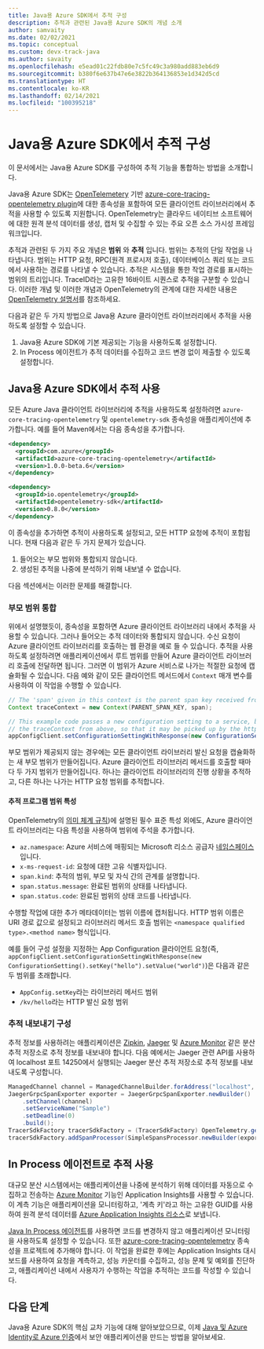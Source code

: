 ```yaml
---
title: Java용 Azure SDK에서 추적 구성
description: 추적과 관련된 Java용 Azure SDK의 개념 소개
author: samvaity
ms.date: 02/02/2021
ms.topic: conceptual
ms.custom: devx-track-java
ms.author: savaity
ms.openlocfilehash: e5ead01c22fdb80e7c5fc49c3a980add883eb6d9
ms.sourcegitcommit: b380f6e637b47e6e3822b364136853e1d342d5cd
ms.translationtype: HT
ms.contentlocale: ko-KR
ms.lasthandoff: 02/14/2021
ms.locfileid: "100395218"
---
```

# <a name="configure-tracing-in-the-azure-sdk-for-java"></a>Java용 Azure SDK에서 추적 구성

이 문서에서는 Java용 Azure SDK를 구성하여 추적 기능을 통합하는 방법을 소개합니다.

Java용 Azure SDK는 [OpenTelemetery](https://opentelemetry.io/) 기반 [azure-core-tracing-opentelemetry plugin](https://github.com/Azure/azure-sdk-for-java/tree/master/sdk/core/azure-core-tracing-opentelemetry#azure-tracing-opentelemetry-client-library-for-java)에 대한 종속성을 포함하여 모든 클라이언트 라이브러리에서 추적을 사용할 수 있도록 지원합니다. OpenTelemetry는 클라우드 네이티브 소프트웨어에 대한 원격 분석 데이터를 생성, 캡처 및 수집할 수 있는 주요 오픈 소스 가시성 프레임워크입니다.

추적과 관련된 두 가지 주요 개념은 **범위** 와 **추적** 입니다. 범위는 추적의 단일 작업을 나타냅니다. 범위는 HTTP 요청, RPC(원격 프로시저 호출), 데이터베이스 쿼리 또는 코드에서 사용하는 경로를 나타낼 수 있습니다. 추적은 시스템을 통한 작업 경로를 표시하는 범위의 트리입니다. TraceID라는 고유한 16바이트 시퀀스로 추적을 구분할 수 있습니다. 이러한 개념 및 이러한 개념과 OpenTelemetry의 관계에 대한 자세한 내용은 [OpenTelemetry 설명서](https://opentelemetry.io/docs/)를 참조하세요.

다음과 같은 두 가지 방법으로 Java용 Azure 클라이언트 라이브러리에서 추적을 사용하도록 설정할 수 있습니다.

1. Java용 Azure SDK에 기본 제공되는 기능을 사용하도록 설정합니다.
2. In Process 에이전트가 추적 데이터를 수집하고 코드 변경 없이 제출할 수 있도록 설정합니다.

## <a name="enable-tracing-in-the-azure-sdk-for-java"></a>Java용 Azure SDK에서 추적 사용

모든 Azure Java 클라이언트 라이브러리에 추적을 사용하도록 설정하려면 `azure-core-tracing-opentelemetry` 및 `opentelemetry-sdk` 종속성을 애플리케이션에 추가합니다. 예를 들어 Maven에서는 다음 종속성을 추가합니다.

```xml
<dependency>
  <groupId>com.azure</groupId>
  <artifactId>azure-core-tracing-opentelemetry</artifactId>
  <version>1.0.0-beta.6</version>
</dependency>

<dependency>
  <groupId>io.opentelemetry</groupId>
  <artifactId>opentelemetry-sdk</artifactId>
  <version>0.8.0</version>
</dependency>
```

이 종속성을 추가하면 추적이 사용하도록 설정되고, 모든 HTTP 요청에 추적이 포함됩니다. 현재 다음과 같은 두 가지 문제가 있습니다.

1. 들어오는 부모 범위와 통합되지 않습니다.
2. 생성된 추적을 나중에 분석하기 위해 내보낼 수 없습니다.

다음 섹션에서는 이러한 문제를 해결합니다.

### <a name="integrate-parent-spans"></a>부모 범위 통합

위에서 설명했듯이, 종속성을 포함하면 Azure 클라이언트 라이브러리 내에서 추적을 사용할 수 있습니다. 그러나 들어오는 추적 데이터와 통합되지 않습니다. 수신 요청이 Azure 클라이언트 라이브러리를 호출하는 웹 환경을 예로 들 수 있습니다. 추적을 사용하도록 설정하려면 애플리케이션에서 루트 범위를 만들어 Azure 클라이언트 라이브러리 호출에 전달하면 됩니다. 그러면 이 범위가 Azure 서비스로 나가는 적절한 요청에 캡슐화될 수 있습니다. 다음 예와 같이 모든 클라이언트 메서드에서 `Context` 매개 변수를 사용하여 이 작업을 수행할 수 있습니다.

```java
// The 'span' given in this context is the parent span key received from the incoming request.
Context traceContext = new Context(PARENT_SPAN_KEY, span);

// This example code passes a new configuration setting to a service, but also includes
// the traceContext from above, so that it may be picked up by the http transport and included as appropriate.
appConfigClient.setConfigurationSettingWithResponse(new ConfigurationSetting().setKey("hello").setValue("world"), true, traceContext);
```

부모 범위가 제공되지 않는 경우에는 모든 클라이언트 라이브러리 발신 요청을 캡슐화하는 새 부모 범위가 만들어집니다. Azure 클라이언트 라이브러리 메서드를 호출할 때마다 두 가지 범위가 만들어집니다. 하나는 클라이언트 라이브러리의 진행 상황을 추적하고, 다른 하나는 나가는 HTTP 요청 범위를 추적합니다.

#### <a name="tracer-span-attributes"></a>추적 프로그램 범위 특성

OpenTelemetry의 [의미 체계 규칙](https://github.com/open-telemetry/opentelemetry-specification/blob/e9340d74f1ba0b651b3581d6bd5df6a92b772e18/semantic-conventions.md))에 설명된 필수 표준 특성 외에도, Azure 클라이언트 라이브러리는 다음 특성을 사용하여 범위에 주석을 추가합니다.

* `az.namespace`: Azure 서비스에 매핑되는 Microsoft 리소스 공급자 [네임스페이스](/azure/azure-resource-manager/management/azure-services-resource-providers)입니다.
* `x-ms-request-id`: 요청에 대한 고유 식별자입니다.
* `span.kind`: 추적의 범위, 부모 및 자식 간의 관계를 설명합니다.
* `span.status.message`: 완료된 범위의 상태를 나타냅니다.
* `span.status.code`: 완료된 범위의 상태 코드를 나타냅니다.

수행할 작업에 대한 추가 메타데이터는 범위 이름에 캡처됩니다. HTTP 범위 이름은 URI 경로 값으로 설정되고 라이브러리 메서드 호출 범위는 `<namespace qualified type>.<method name>` 형식입니다.

예를 들어 구성 설정을 지정하는 App Configuration 클라이언트 요청(즉, `appConfigClient.setConfigurationSettingWithResponse(new ConfigurationSetting().setKey("hello").setValue("world")`)은 다음과 같은 두 범위를 초래합니다.

* `AppConfig.setKey`라는 라이브러리 메서드 범위
* `/kv/hello`라는 HTTP 발신 요청 범위

### <a name="configure-tracing-exports"></a>추적 내보내기 구성

추적 정보를 사용하려는 애플리케이션은 [Zipkin](https://zipkin.io/), [Jaeger](https://www.jaegertracing.io/) 및 [Azure Monitor](https://github.com/Azure/azure-sdk-for-java/tree/master/sdk/monitor/azure-monitor-opentelemetry-exporter#azure-monitor-opentelemetry-exporter-client-library-for-java) 같은 분산 추적 저장소로 추적 정보를 내보내야 합니다. 다음 예에서는 Jaeger 관련 API를 사용하여 localhost 포트 14250에서 실행되는 Jaeger 분산 추적 저장소로 추적 정보를 내보내도록 구성합니다.

```java
ManagedChannel channel = ManagedChannelBuilder.forAddress("localhost", 14250).usePlaintext().build();
JaegerGrpcSpanExporter exporter = JaegerGrpcSpanExporter.newBuilder()
    .setChannel(channel)
    .setServiceName("Sample")
    .setDeadline(0)
    .build();
TracerSdkFactory tracerSdkFactory = (TracerSdkFactory) OpenTelemetry.getTracerFactory();
tracerSdkFactory.addSpanProcessor(SimpleSpansProcessor.newBuilder(exporter).build());
```

## <a name="enable-tracing-with-the-in-process-agent"></a>In Process 에이전트로 추적 사용

대규모 분산 시스템에서는 애플리케이션을 나중에 분석하기 위해 데이터를 자동으로 수집하고 전송하는 [Azure Monitor](/azure/azure-monitor/overview) 기능인 Application Insights를 사용할 수 있습니다. 이 계측 기능은 애플리케이션을 모니터링하고, '계측 키'라고 하는 고유한 GUID를 사용하여 원격 분석 데이터를 [Azure Application Insights 리소스](/azure/azure-monitor/app/app-insights-overview)로 보냅니다.

[Java In Process 에이전트](/azure/azure-monitor/app/java-in-process-agent)를 사용하면 코드를 변경하지 않고 애플리케이션 모니터링을 사용하도록 설정할 수 있습니다. 또한 [azure-core-tracing-opentelemetry](https://github.com/Azure/azure-sdk-for-java/tree/master/sdk/core/azure-core-tracing-opentelemetry#azure-tracing-opentelemetry-client-library-for-java) 종속성을 프로젝트에 추가해야 합니다. 이 작업을 완료한 후에는 Application Insights 대시보드를 사용하여 요청을 계측하고, 성능 카운터를 수집하고, 성능 문제 및 예외를 진단하고, 애플리케이션 내에서 사용자가 수행하는 작업을 추적하는 코드를 작성할 수 있습니다.

## <a name="next-steps"></a>다음 단계

Java용 Azure SDK의 핵심 교차 기능에 대해 알아보았으므로, 이제 [Java 및 Azure Identity로 Azure 인증](identity.md)에서 보안 애플리케이션을 만드는 방법을 알아보세요.
